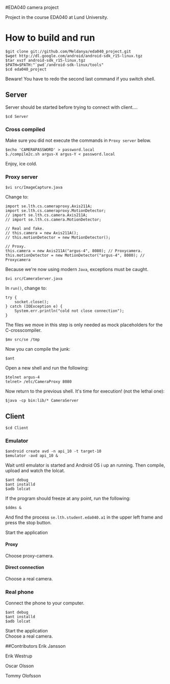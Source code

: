 #EDA040 camera project
 
Project in the course EDA040 at Lund University.


# How to build and run
	$git clone git://github.com/Meldanya/eda040_project.git
	$wget http://dl.google.com/android/android-sdk_r15-linux.tgz
	$tar xvzf android-sdk_r15-linux.tgz
	$PATH=$PATH:"`pwd`/android-sdk-linux/tools"
	$cd eda040_project

Beware! You have to redo the second last command if you switch shell.
## Server
Server should be started before trying to connect with client....

	$cd Server

### Cross compiled
Make sure you did not execute the commands in `Proxy server` below.

	$echo 'CAMERAPASSWORD' > password.local
	$./compile2c.sh argus-X argus-Y < password.local

Enjoy, ice cold.

### Proxy server
	$vi src/ImageCapture.java

Change to:

	import se.lth.cs.cameraproxy.Axis211A;
	import se.lth.cs.cameraproxy.MotionDetector;
	// import se.lth.cs.camera.Axis211A;
	// import se.lth.cs.camera.MotionDetector;

	// Real and fake.
	// this.camera = new Axis211A(); 
	// this.motionDetector = new MotionDetector();

	// Proxy.
	this.camera = new Axis211A("argus-4", 8080); // Proxycamera.
	this.motionDetector = new MotionDetector("argus-4", 8080); // Proxycamera

Because we're now using modern `Java`, exceptions must be caught.

	$vi src/CameraServer.java

In `run()`, change to:

	try {
		socket.close();
	} catch (IOException e) {
		System.err.println("cold not close connection");
	}	

The files we move in this step is only needed as mock placeholders for
the C-crosscompiler.

	$mv src/se /tmp

Now you can compile the junk:

	$ant

Open a new shell and run the following:

	$telnet argus-4
	telnet> /etc/CameraProxy 8080

Now return to the previous shell. It's time for execution! (not the lethal one):

	$java -cp bin:lib/* CameraServer

## Client
	$cd Client
### Emulator
	$android create avd -n api_10 -t target-10
	$emulator -avd api_10 &

Wait until emulator is started and Android OS i up an running. Then compile, upload and watch the lolcat.

	$ant debug
	$ant installd
	$adb lolcat

If the program should freeze at any point, run the following:

	$ddms &

And find the process `se.lth.student.eda040.a1` in the upper left frame
and press the stop button.

Start the application	
#### Proxy
Choose proxy-camera.
#### Direct connection
Choose a real camera.
	
### Real phone
Connect the phone to your computer.

	$ant debug
	$ant installd
	$adb lolcat

Start the application	
Choose a real camera.

##Contributors
Erik Jansson

Erik Westrup

Oscar Olsson

Tommy Olofsson
